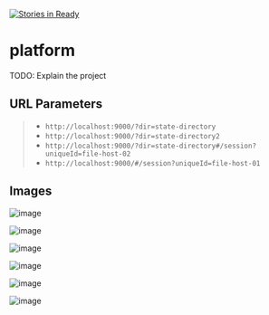[![Stories in Ready](https://badge.waffle.io/plotter/platform.svg?label=ready&title=Ready)](http://waffle.io/plotter/platform)
# platform

TODO: Explain the project

## URL Parameters

> * `http://localhost:9000/?dir=state-directory`
> * `http://localhost:9000/?dir=state-directory2`
> * `http://localhost:9000/?dir=state-directory#/session?uniqueId=file-host-02`
> * `http://localhost:9000/#/session?uniqueId=file-host-01`

## Images

![image](https://cloud.githubusercontent.com/assets/10272832/16725823/48f249cc-4716-11e6-9e33-5f8680498faf.png)

![image](https://cloud.githubusercontent.com/assets/10272832/16725864/963c45fc-4716-11e6-8a65-2249fd9151d1.png)

![image](https://cloud.githubusercontent.com/assets/10272832/16725888/b5cea220-4716-11e6-82d3-f6b22d251dbb.png)

![image](https://cloud.githubusercontent.com/assets/10272832/16725909/d05dd070-4716-11e6-962d-3dd56a2b330f.png)

![image](https://cloud.githubusercontent.com/assets/10272832/16762157/89084fdc-47e0-11e6-9c1c-f37a8e98b247.png)

![image](https://cloud.githubusercontent.com/assets/10272832/16900382/cf8c4414-4be0-11e6-863b-ad09bac318f9.png)
